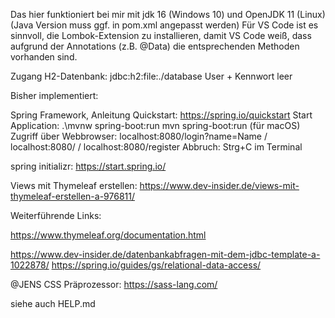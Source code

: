Das hier funktioniert bei mir mit jdk 16 (Windows 10) und OpenJDK 11 (Linux)
(Java Version muss ggf. in pom.xml angepasst werden)
Für VS Code ist es sinnvoll, die Lombok-Extension zu installieren, damit VS Code
weiß, dass aufgrund der Annotations (z.B. @Data) die entsprechenden Methoden vorhanden sind.

Zugang H2-Datenbank: jdbc:h2:file:./database
User + Kennwort leer

Bisher implementiert:

Spring Framework, Anleitung Quickstart: https://spring.io/quickstart
Start Application: .\mvnw spring-boot:run
                   mvn spring-boot:run (für macOS)
Zugriff über Webbrowser: localhost:8080/login?name=Name / localhost:8080/ / localhost:8080/register
Abbruch: Strg+C im Terminal

spring initializr: https://start.spring.io/

Views mit Thymeleaf erstellen: https://www.dev-insider.de/views-mit-thymeleaf-erstellen-a-976811/

Weiterführende Links:

https://www.thymeleaf.org/documentation.html

https://www.dev-insider.de/datenbankabfragen-mit-dem-jdbc-template-a-1022878/
https://spring.io/guides/gs/relational-data-access/

@JENS CSS Präprozessor:
https://sass-lang.com/

siehe auch HELP.md